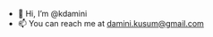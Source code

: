 - 👋 Hi, I’m @kdamini
- 📫 You can reach me at damini.kusum@gmail.com

<!---
kdamini/kdamini is a ✨ special ✨ repository because its `README.md` (this file) appears on your GitHub profile.
You can click the Preview link to take a look at your changes.
--->
